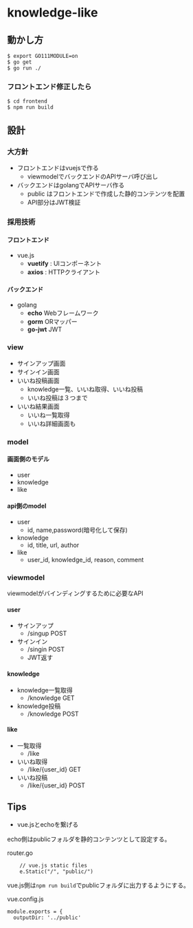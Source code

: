 # knowledge-like

## 動かし方

```
$ export GO111MODULE=on
$ go get
$ go run ./
```

### フロントエンド修正したら

```
$ cd frontend
$ npm run build
```

## 設計

### 大方針

- フロントエンドはvuejsで作る
  - viewmodelでバックエンドのAPIサーバ呼び出し
- バックエンドはgolangでAPIサーバ作る
  - public はフロントエンドで作成した静的コンテンツを配置
  - API部分はJWT検証

### 採用技術

#### フロントエンド

- vue.js
  - **vuetify** :  UIコンポーネント
  - **axios** : HTTPクライアント

#### バックエンド

- golang
  - **echo** Webフレームワーク
  - **gorm** ORマッパー
  - **go-jwt** JWT

### view

- サインアップ画面
- サインイン画面
- いいね投稿画面
  - knowledge一覧、いいね取得、いいね投稿
  - いいね投稿は３つまで
- いいね結果画面
  - いいね一覧取得
  - いいね詳細画面も

### model

#### 画面側のモデル

- user
- knowledge
- like

#### api側のmodel

- user
  - id, name,password(暗号化して保存)
- knowledge
  - id, title, url, author
- like
  - user_id, knowledge_id, reason, comment

### viewmodel

viewmodelがバインディングするために必要なAPI

#### user

- サインアップ
  - /singup POST
- サインイン
  - /singin POST
  - JWT返す

#### knowledge

- knowledge一覧取得
  - /knowledge GET
- knowledge投稿
  - /knowledge POST

#### like

- 一覧取得
  - /like
- いいね取得
  - /like/{user_id} GET
- いいね投稿
  - /like/{user_id} POST


## Tips

- vue.jsとechoを繋げる

echo側はpublicフォルダを静的コンテンツとして設定する。

router.go
```
	// vue.js static files
	e.Static("/", "public/")
```

vue.js側は`npm run build`でpublicフォルダに出力するようにする。

vue.config.js
```
module.exports = {
  outputDir: '../public'
```
